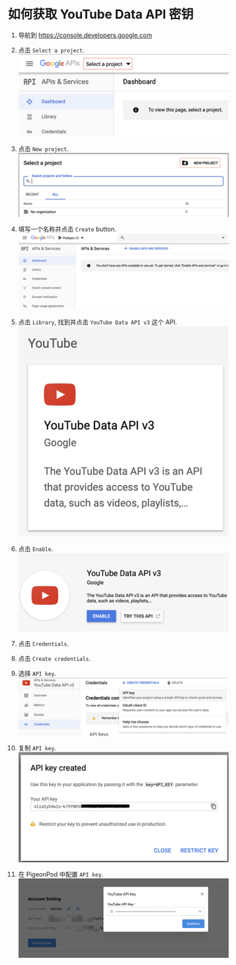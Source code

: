 # 如何获取 YouTube Data API 密钥

1. 导航到 https://console.developers.google.com

2. 点击 `Select a project`.
![Select project](../assets/img/youtube_select_project.png)

3. 点击 `New project`.
![New project](../assets/img/youtube_new_project.png)

4. 填写一个名称并点击 `Create` button.
![Dashboard](../assets/img/youtube_dashboard.png)

5. 点击 `Library`, 找到并点击 `YouTube Data API v3` 这个 API.
![YouTube Data API](../assets/img/youtube_data_api_v3.png)

6. 点击 `Enable`.
![YouTube Enable](../assets/img/youtube_data_api_enable.png)

5. 点击 `Credentials`.

6. 点击 `Create credentials`.

7. 选择 `API key`.
![Create API key](../assets/img/youtube_create_api_key.png)

8. 复制 `API key`.
![Copy token](../assets/img/youtube_copy_token.png)

9. 在 PigeonPod 中配置 `API key`.
![Edit api key](../assets/img/edit-youtube-api-key.png)

